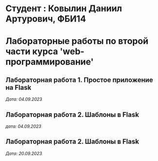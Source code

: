 # Студент : Ковылин Даниил Артурович, ФБИ14

# Лабораторные работы по второй части курса 'web-программирование'

## Лабораторная работа 1. Простое приложение на Flask

*Дата: 04.09.2023*

## Лабораторная работа 2. Шаблоны в Flask

*дата: 04.09.2023*

 ## Лабораторная работа 2. Шаблоны в Flask

*Дата: 20.09.2023*